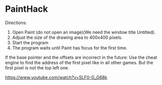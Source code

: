# PaintHack

Directions:
1. Open Paint (do not open an image)(We need the window title Untitled).
2. Adjust the size of the drawing area to 400x400 pixels.
3. Start the program
4. The program waits until Paint has focus for the first time.

If the base pointer and the offsets are incorrect in the future:
Use the cheat engine to find the address of the first pixel like in all other games.
But the first pixel is not the top left one.

https://www.youtube.com/watch?v=SLF0-G_G68k
